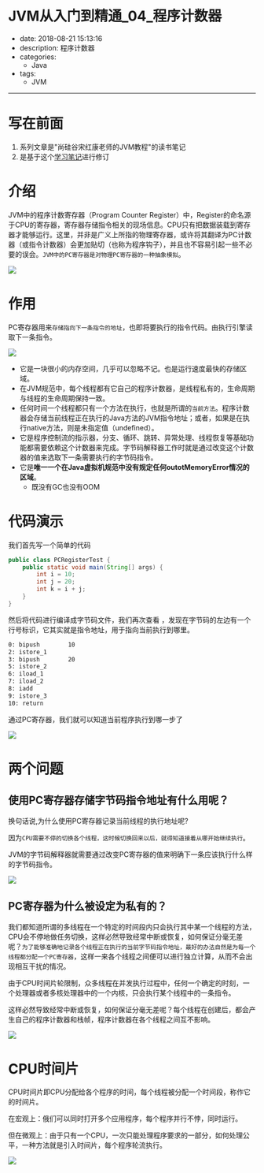 #   JVM从入门到精通_04_程序计数器
+ date: 2018-08-21 15:13:16
+ description: 程序计数器
+ categories:
  - Java
+ tags:
  - JVM
---
#   写在前面
1.  系列文章是"尚硅谷宋红康老师的JVM教程"的读书笔记
2.  是基于这个[学习笔记](http://moxi159753.gitee.io/learningnotes/#/README?id=jvm)进行修订

#   介绍

JVM中的程序计数寄存器（Program Counter Register）中，Register的命名源于CPU的寄存器，寄存器存储指令相关的现场信息。CPU只有把数据装载到寄存器才能够运行。这里，并非是广义上所指的物理寄存器，或许将其翻译为PC计数器（或指令计数器）会更加贴切（也称为程序钩子），并且也不容易引起一些不必要的误会。`JVM中的PC寄存器是对物理PC寄存器的一种抽象模拟`。

![](../images/2020/08/20200821151432.png)


#   作用

PC寄存器用来`存储指向下一条指令的地址`，也即将要执行的指令代码。由执行引擎读取下一条指令。

![](../images/2020/08/20200821151501.png)


+   它是一块很小的内存空间，几乎可以忽略不记。也是运行速度最快的存储区域。
+   在JVM规范中，每个线程都有它自己的程序计数器，是线程私有的，生命周期与线程的生命周期保持一致。
+   任何时间一个线程都只有一个方法在执行，也就是所谓的`当前方法`。程序计数器会存储当前线程正在执行的Java方法的JVM指令地址；或者，如果是在执行native方法，则是未指定值（undefined）。
+   它是程序控制流的指示器，分支、循环、跳转、异常处理、线程恢复等基础功能都需要依赖这个计数器来完成。字节码解释器工作时就是通过改变这个计数器的值来选取下一条需要执行的字节码指令。
+   它是**唯一一个在Java虚拟机规范中没有规定任何outotMemoryError情况的区域**。
    *   既没有GC也没有OOM

#   代码演示

我们首先写一个简单的代码
```JAVA
public class PCRegisterTest {
    public static void main(String[] args) {
        int i = 10;
        int j = 20;
        int k = i + j;
    }
}
```
然后将代码进行编译成字节码文件，我们再次查看 ，发现在字节码的左边有一个行号标识，它其实就是指令地址，用于指向当前执行到哪里。
```bash
0: bipush        10
2: istore_1
3: bipush        20
5: istore_2
6: iload_1
7: iload_2
8: iadd
9: istore_3
10: return
```
通过PC寄存器，我们就可以知道当前程序执行到哪一步了 

![](../images/2020/08/20200821151632.png)


#   两个问题
##  使用PC寄存器存储字节码指令地址有什么用呢？
换句话说,为什么使用PC寄存器记录当前线程的执行地址呢?

因为`CPU需要不停的切换各个线程，这时候切换回来以后，就得知道接着从哪开始继续执行`。

JVM的字节码解释器就需要通过改变PC寄存器的值来明确下一条应该执行什么样的字节码指令。

![](../images/2020/08/20200821151654.png)


##  PC寄存器为什么被设定为私有的？

我们都知道所谓的多线程在一个特定的时间段内只会执行其中某一个线程的方法，CPU会不停地做任务切换，这样必然导致经常中断或恢复，如何保证分毫无差呢？`为了能够准确地记录各个线程正在执行的当前字节码指令地址，最好的办法自然是为每一个线程都分配一个PC寄存器`，这样一来各个线程之间便可以进行独立计算，从而不会出现相互干扰的情况。

由于CPU时间片轮限制，众多线程在并发执行过程中，任何一个确定的时刻，一个处理器或者多核处理器中的一个内核，只会执行某个线程中的一条指令。

这样必然导致经常中断或恢复，如何保证分毫无差呢？每个线程在创建后，都会产生自己的程序计数器和栈帧，程序计数器在各个线程之间互不影响。

![](../images/2020/08/20200821151718.png)


#   CPU时间片

CPU时间片即CPU分配给各个程序的时间，每个线程被分配一个时间段，称作它的时间片。

在宏观上：俄们可以同时打开多个应用程序，每个程序并行不悖，同时运行。

但在微观上：由于只有一个CPU，一次只能处理程序要求的一部分，如何处理公平，一种方法就是引入时间片，每个程序轮流执行。

![](../images/2020/08/20200821151742.png)

